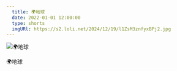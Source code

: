 ```yaml
---
  title: 🌍地球
  date: 2022-01-01 12:00:00
  type: shorts
  imgURl: https://s2.loli.net/2024/12/19/l1ZsM3znfyxBPj2.jpg
---
```


![🌍地球](https://s2.loli.net/2024/12/19/l1ZsM3znfyxBPj2.jpg)

🌍地球
